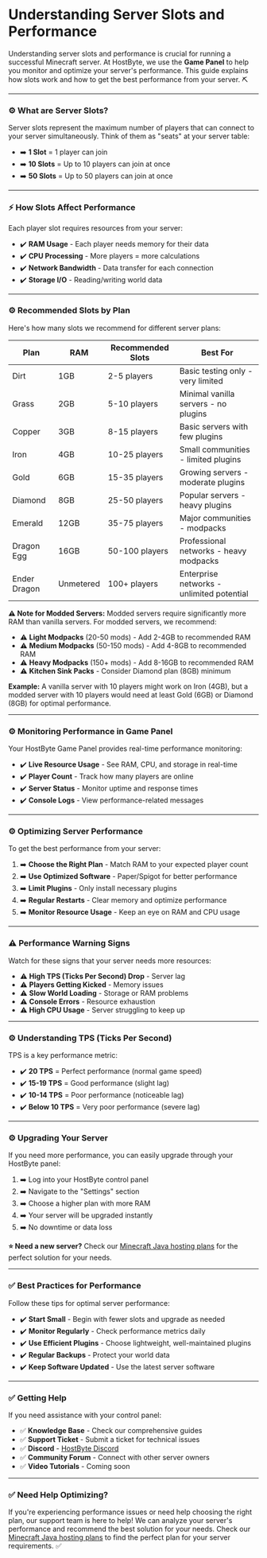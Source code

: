 # Understanding Server Slots and Performance

Understanding server slots and performance is crucial for running a successful Minecraft server. At HostByte, we use the **Game Panel** to help you monitor and optimize your server's performance. This guide explains how slots work and how to get the best performance from your server. ⛏️

***

### ⚙️ What are Server Slots?

Server slots represent the maximum number of players that can connect to your server simultaneously. Think of them as "seats" at your server table:

* ➡️ **1 Slot** = 1 player can join
* ➡️ **10 Slots** = Up to 10 players can join at once
* ➡️ **50 Slots** = Up to 50 players can join at once

***

### ⚡ How Slots Affect Performance

Each player slot requires resources from your server:

* ✔️ **RAM Usage** - Each player needs memory for their data
* ✔️ **CPU Processing** - More players = more calculations
* ✔️ **Network Bandwidth** - Data transfer for each connection
* ✔️ **Storage I/O** - Reading/writing world data

***

### ⚙️ Recommended Slots by Plan

Here's how many slots we recommend for different server plans:

| **Plan**     | **RAM**   | **Recommended Slots** | **Best For**                              |
| ------------ | --------- | --------------------- | ----------------------------------------- |
| Dirt         | 1GB       | 2-5 players           | Basic testing only - very limited         |
| Grass        | 2GB       | 5-10 players          | Minimal vanilla servers - no plugins      |
| Copper       | 3GB       | 8-15 players          | Basic servers with few plugins            |
| Iron         | 4GB       | 10-25 players         | Small communities - limited plugins       |
| Gold         | 6GB       | 15-35 players         | Growing servers - moderate plugins        |
| Diamond      | 8GB       | 25-50 players         | Popular servers - heavy plugins           |
| Emerald      | 12GB      | 35-75 players         | Major communities - modpacks              |
| Dragon Egg   | 16GB      | 50-100 players        | Professional networks - heavy modpacks    |
| Ender Dragon | Unmetered | 100+ players          | Enterprise networks - unlimited potential |

**⚠️ Note for Modded Servers:** Modded servers require significantly more RAM than vanilla servers. For modded servers, we recommend:

* ⚠️ **Light Modpacks** (20-50 mods) - Add 2-4GB to recommended RAM
* ⚠️ **Medium Modpacks** (50-150 mods) - Add 4-8GB to recommended RAM
* ⚠️ **Heavy Modpacks** (150+ mods) - Add 8-16GB to recommended RAM
* ⚠️ **Kitchen Sink Packs** - Consider Diamond plan (8GB) minimum

**Example:** A vanilla server with 10 players might work on Iron (4GB), but a modded server with 10 players would need at least Gold (6GB) or Diamond (8GB) for optimal performance.

***

### ⚙️ Monitoring Performance in Game Panel

Your HostByte Game Panel provides real-time performance monitoring:

* ✔️ **Live Resource Usage** - See RAM, CPU, and storage in real-time
* ✔️ **Player Count** - Track how many players are online
* ✔️ **Server Status** - Monitor uptime and response times
* ✔️ **Console Logs** - View performance-related messages

***

### ⚙️ Optimizing Server Performance

To get the best performance from your server:

1. ➡️ **Choose the Right Plan** - Match RAM to your expected player count
2. ➡️ **Use Optimized Software** - Paper/Spigot for better performance
3. ➡️ **Limit Plugins** - Only install necessary plugins
4. ➡️ **Regular Restarts** - Clear memory and optimize performance
5. ➡️ **Monitor Resource Usage** - Keep an eye on RAM and CPU usage

***

### ⚠️ Performance Warning Signs

Watch for these signs that your server needs more resources:

* ⚠️ **High TPS (Ticks Per Second) Drop** - Server lag
* ⚠️ **Players Getting Kicked** - Memory issues
* ⚠️ **Slow World Loading** - Storage or RAM problems
* ⚠️ **Console Errors** - Resource exhaustion
* ⚠️ **High CPU Usage** - Server struggling to keep up

***

### ⚙️ Understanding TPS (Ticks Per Second)

TPS is a key performance metric:

* ✔️ **20 TPS** = Perfect performance (normal game speed)
* ✔️ **15-19 TPS** = Good performance (slight lag)
* ✔️ **10-14 TPS** = Poor performance (noticeable lag)
* ✔️ **Below 10 TPS** = Very poor performance (severe lag)

***

### ⚙️ Upgrading Your Server

If you need more performance, you can easily upgrade through your HostByte panel:

1. ➡️ Log into your HostByte control panel
2. ➡️ Navigate to the "Settings" section
3. ➡️ Choose a higher plan with more RAM
4. ➡️ Your server will be upgraded instantly
5. ➡️ No downtime or data loss

**⭐ Need a new server?** Check our [Minecraft Java hosting plans](https://hostbyte.net/game-servers/minecraft-server-hosting) for the perfect solution for your needs.

***

### ✅ Best Practices for Performance

Follow these tips for optimal server performance:

* ✔️ **Start Small** - Begin with fewer slots and upgrade as needed
* ✔️ **Monitor Regularly** - Check performance metrics daily
* ✔️ **Use Efficient Plugins** - Choose lightweight, well-maintained plugins
* ✔️ **Regular Backups** - Protect your world data
* ✔️ **Keep Software Updated** - Use the latest server software

***

### ✅ Getting Help

If you need assistance with your control panel:

* ✅ **Knowledge Base** - Check our comprehensive guides
* ✅ **Support Ticket** - Submit a ticket for technical issues
* ✅ **Discord** - [HostByte Discord](https://discord.gg/9q8xRVnqXh)
* ✅ **Community Forum** - Connect with other server owners
* ✅ **Video Tutorials** - Coming soon

***

### ✅ Need Help Optimizing?

If you're experiencing performance issues or need help choosing the right plan, our support team is here to help! We can analyze your server's performance and recommend the best solution for your needs. Check our [Minecraft Java hosting plans](https://hostbyte.net/game-servers/minecraft-server-hosting) to find the perfect plan for your server requirements. ✅
